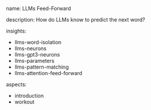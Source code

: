 name: LLMs Feed-Forward

description: How do LLMs know to predict the next word?

insights:
  - llms-word-isolation
  - llms-neurons
  - llms-gpt3-neurons
  - llms-parameters
  - llms-pattern-matching
  - llms-attention-feed-forward

aspects:
  - introduction
  - workout
